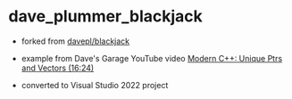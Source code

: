 # dave_plummer_blackjack

- forked from [davepl/blackjack](https://github.com/davepl/blackjack.git)

- example from Dave's Garage YouTube video [Modern C++: Unique Ptrs and Vectors (16:24)](https://youtu.be/b8V-WIjlScA)

- converted to Visual Studio 2022 project